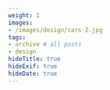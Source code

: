 ```yaml
---
weight: 1
images:
- /images/design/cars-2.jpg
tags:
- archive # all posts
- design
hideTitle: true
hideExif: true
hideDate: true
---
```

